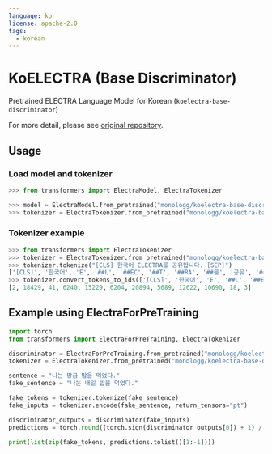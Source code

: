 ```yaml
---
language: ko
license: apache-2.0
tags:
  - korean
---
```


# KoELECTRA (Base Discriminator)

Pretrained ELECTRA Language Model for Korean (`koelectra-base-discriminator`)

For more detail, please see [original repository](https://github.com/monologg/KoELECTRA/blob/master/README_EN.md).

## Usage

### Load model and tokenizer

```python
>>> from transformers import ElectraModel, ElectraTokenizer

>>> model = ElectraModel.from_pretrained("monologg/koelectra-base-discriminator")
>>> tokenizer = ElectraTokenizer.from_pretrained("monologg/koelectra-base-discriminator")
```

### Tokenizer example

```python
>>> from transformers import ElectraTokenizer
>>> tokenizer = ElectraTokenizer.from_pretrained("monologg/koelectra-base-discriminator")
>>> tokenizer.tokenize("[CLS] 한국어 ELECTRA를 공유합니다. [SEP]")
['[CLS]', '한국어', 'E', '##L', '##EC', '##T', '##RA', '##를', '공유', '##합니다', '.', '[SEP]']
>>> tokenizer.convert_tokens_to_ids(['[CLS]', '한국어', 'E', '##L', '##EC', '##T', '##RA', '##를', '공유', '##합니다', '.', '[SEP]'])
[2, 18429, 41, 6240, 15229, 6204, 20894, 5689, 12622, 10690, 18, 3]
```

## Example using ElectraForPreTraining

```python
import torch
from transformers import ElectraForPreTraining, ElectraTokenizer

discriminator = ElectraForPreTraining.from_pretrained("monologg/koelectra-base-discriminator")
tokenizer = ElectraTokenizer.from_pretrained("monologg/koelectra-base-discriminator")

sentence = "나는 방금 밥을 먹었다."
fake_sentence = "나는 내일 밥을 먹었다."

fake_tokens = tokenizer.tokenize(fake_sentence)
fake_inputs = tokenizer.encode(fake_sentence, return_tensors="pt")

discriminator_outputs = discriminator(fake_inputs)
predictions = torch.round((torch.sign(discriminator_outputs[0]) + 1) / 2)

print(list(zip(fake_tokens, predictions.tolist()[1:-1])))
```
